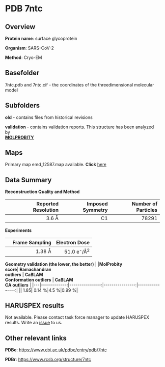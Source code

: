 # PDB 7ntc

## Overview

**Protein name**: surface glycoprotein

**Organism**: SARS-CoV-2

**Method**: Cryo-EM



## Basefolder

7ntc.pdb and 7ntc.cif - the coordinates of the threedimensional molecular model

## Subfolders



**old** - contains files from historical revisions

**validation** - contains validation reports. This structure has been analyzed by <br>  [**MOLPROBITY**](https://github.com/thorn-lab/coronavirus_structural_task_force/tree/master/pdb/surface_glycoprotein/SARS-CoV-2/7ntc/validation/molprobity)    



## Maps

Primary map emd_12587.map available. **Click** [here](http://ftp.wwpdb.org/pub/emdb/structures/EMD-12587/map/) 

## Data Summary
**Reconstruction Quality and Method**

|   | Reported Resolution | Imposed Symmetry | Number of Particles |
|---|-------------:|----------------:|--------------:|
|   |3.6 Å|C1|78291|

**Experiments**

|   | Frame Sampling | Electron Dose |
|---|-------------:|----------------:|
|   |1.38 Å|51.0 e<sup>-</sup>/Å<sup>2</sup>|

**Geometry validation (the lower, the better)**
|   |**MolProbity<br>score**| **Ramachandran<br>outliers** | **CaBLAM<br>Conformation outliers** | **CaBLAM<br>CA outliers** |
|---|-------------:|----------------:|----------------:|----------------:|
||  1.85|  0.14 %|4.5 %|0.99 %|

## HARUSPEX results

Not available. Please contact task force manager to update HARUSPEX results. Write an [issue](https://github.com/thorn-lab/coronavirus_structural_task_force/issues) to us.

## Other relevant links 
**PDBe**:  https://www.ebi.ac.uk/pdbe/entry/pdb/7ntc
 
**PDBr**: https://www.rcsb.org/structure/7ntc 
